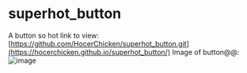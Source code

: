 # superhot_button
A button so hot
link to view: [https://github.com/HocerChicken/superhot_button.git](https://hocerchicken.github.io/superhot_button/)
Image of button@@:
![image](https://user-images.githubusercontent.com/89366106/170876548-35c06357-ddb0-468b-b062-4eecbae36216.png)
